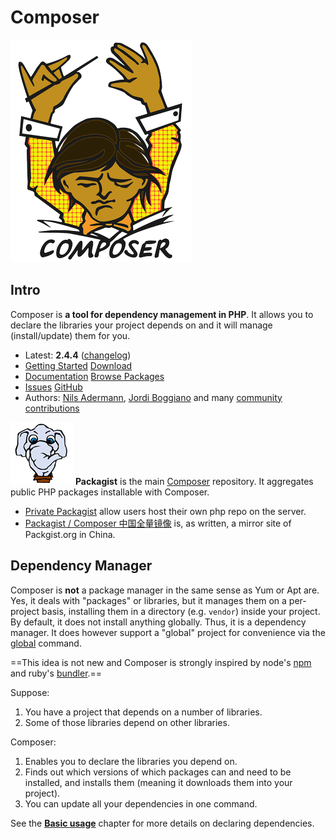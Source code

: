 # Composer



![The Composer Official Logo: a male orchestra conductor with both arms in the air and his head tilted down, reading music sheets](../../../../../Assets/Pics/logo-composer-transparent5.png)



## Intro

Composer is **a tool for dependency management in PHP**. It allows you to declare the libraries your project depends on and it will manage (install/update) them for you.

- Latest: **2.4.4** ([changelog](https://getcomposer.org/changelog/2.4.4))
- [Getting Started](https://getcomposer.org/doc/00-intro.md) [Download](https://getcomposer.org/download/)
- [Documentation](https://getcomposer.org/doc/) [Browse Packages](https://packagist.org/)
- [Issues](https://github.com/composer/composer/issues) [GitHub](https://github.com/composer/composer)
- Authors: [Nils Adermann](http://naderman.de/), [Jordi Boggiano](https://seld.be/) and many [community contributions](https://github.com/composer/composer/graphs/contributors)



![img](../../../../../Assets/Pics/logo-small.png) **Packagist** is the main [Composer](https://getcomposer.org/) repository. It aggregates public PHP packages installable with Composer.

- [Private Packagist](https://packagist.com) allow users host their own php repo on the server. 
- [Packagist / Composer 中国全量镜像](https://pkg.xyz) is, as written, a mirror site of Packgist.org in China. 

## Dependency Manager

Composer is **not** a package manager in the same sense as Yum or Apt are. Yes, it deals with "packages" or libraries, but it manages them on a per-project basis, installing them in a directory (e.g. `vendor`) inside your project. By default, it does not install anything globally. Thus, it is a dependency manager. It does however support a "global" project for convenience via the [global](https://getcomposer.org/doc/03-cli.md#global) command.

==This idea is not new and Composer is strongly inspired by node's [npm](https://www.npmjs.com/) and ruby's [bundler](https://bundler.io/).==

Suppose:

1. You have a project that depends on a number of libraries.
2. Some of those libraries depend on other libraries.

Composer:

1. Enables you to declare the libraries you depend on.
2. Finds out which versions of which packages can and need to be installed, and installs them (meaning it downloads them into your project).
3. You can update all your dependencies in one command.

See the **[Basic usage](https://getcomposer.org/doc/01-basic-usage.md)** chapter for more details on declaring dependencies.